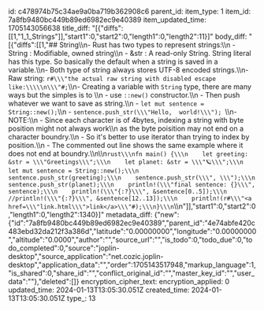 id: c478974b75c34ae9a0ba719b362908c6
parent_id: 
item_type: 1
item_id: 7a8fb9480bc449b89ed6982ec9e40389
item_updated_time: 1705143056638
title_diff: "[{\"diffs\":[[1,\"1_1_Strings\"]],\"start1\":0,\"start2\":0,\"length1\":0,\"length2\":11}]"
body_diff: "[{\"diffs\":[[1,\"## String\\\n- Rust has two types to represent strings:\\\n    - String : Modifiable, owned string\\\n    - &str : A read-only String. String literal has this type. So basically the default when a string is saved in a variable.\\\n- Both type of string always stores UTF-8 encoded strings.\\\n- Raw string: `r#\\\"the actual raw string with disabled escape like:\\\\\n\\\"#;`\\\n- Creating a variable with `String` type, there are many ways but the simples is to \\\n    - use `::new()` constructor.\\\n    - Then push whatever we want to save as string.\\\n    - `let mut sentence = String::new();`\\\n    - `sentence.push_str(\\\"Hello,  world!\\\"); `\\\n- NOTE:\\\n    - Since each character is of 4bytes, indexing a string with byte position might not always work\\\n    as the byte poisition may not end  on a character boundry.\\\n    - So it's better to use iterator than trying to index by  position.\\\n    - The commented out line shows the same example where it does not end at boundry.\\\n\\\n```rust\\\nfn main() {\\\n    let greeting: &str = \\\"Greetings\\\";\\\n    let planet: &str = \\\"🪐\\\";\\\n    let mut sentence = String::new();\\\n    sentence.push_str(greeting);\\\n    sentence.push_str(\\\", \\\");\\\n    sentence.push_str(planet);\\\n    println!(\\\"final sentence: {}\\\", sentence);\\\n    println!(\\\"{:?}\\\", &sentence[0..5]);\\\n    //println!(\\\"{:?}\\\", &sentence[12..13]);\\\n    println!(r#\\\"<a href=\\\"link.html\\\">link</a>\\\"#);\\\n}\\\n```\\\n\"]],\"start1\":0,\"start2\":0,\"length1\":0,\"length2\":1340}]"
metadata_diff: {"new":{"id":"7a8fb9480bc449b89ed6982ec9e40389","parent_id":"4e74abfe420c483ebd32da212f3a386d","latitude":"0.00000000","longitude":"0.00000000","altitude":"0.0000","author":"","source_url":"","is_todo":0,"todo_due":0,"todo_completed":0,"source":"joplin-desktop","source_application":"net.cozic.joplin-desktop","application_data":"","order":1705143517948,"markup_language":1,"is_shared":0,"share_id":"","conflict_original_id":"","master_key_id":"","user_data":""},"deleted":[]}
encryption_cipher_text: 
encryption_applied: 0
updated_time: 2024-01-13T13:05:30.051Z
created_time: 2024-01-13T13:05:30.051Z
type_: 13